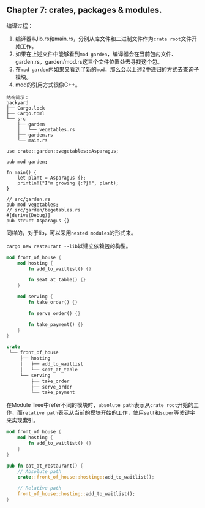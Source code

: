 ## Chapter 7: crates, packages & modules.
编译过程：
1. 编译器从lib.rs和main.rs，分别从库文件和二进制文件作为`crate root`文件开始工作。
2. 如果在上述文件中能够看到`mod garden`，编译器会在当前包内文件、garden.rs，garden/mod.rs这三个文件位置处去寻找这个包。
3. 在`mod garden`内如果又看到了新的`mod`，那么会以上述2中递归的方式去查询子模块。
4. mod的引用方式很像C++。

```
结构简示：
backyard
├── Cargo.lock
├── Cargo.toml
└── src
    ├── garden
    │   └── vegetables.rs
    ├── garden.rs
    └── main.rs

use crate::garden::vegetables::Asparagus;

pub mod garden;

fn main() {
    let plant = Asparagus {};
    println!("I'm growing {:?}!", plant);
}

// src/garden.rs
pub mod vegetables;
// src/garden/begetables.rs
#[derive(Debug)]
pub struct Asparagus {}
```

同样的，对于lib，可以采用`nested modules`的形式来。

`cargo new restaurant --lib`以建立依赖包的构型。
```rust
mod front_of_house {
    mod hosting {
        fn add_to_waitlist() {}

        fn seat_at_table() {}
    }

    mod serving {
        fn take_order() {}

        fn serve_order() {}

        fn take_payment() {}
    }
}

crate
 └── front_of_house
     ├── hosting
     │   ├── add_to_waitlist
     │   └── seat_at_table
     └── serving
         ├── take_order
         ├── serve_order
         └── take_payment
```
在Module Tree中refer不同的模块时，`absolute path`表示从`crate root`开始的工作，而`relative path`表示从当前的模块开始的工作，使用`self`和`super`等关键字来实现索引。
```rust
mod front_of_house {
    mod hosting {
        fn add_to_waitlist() {}
    }
}

pub fn eat_at_restaurant() {
    // Absolute path
    crate::front_of_house::hosting::add_to_waitlist();

    // Relative path
    front_of_house::hosting::add_to_waitlist();
}
```